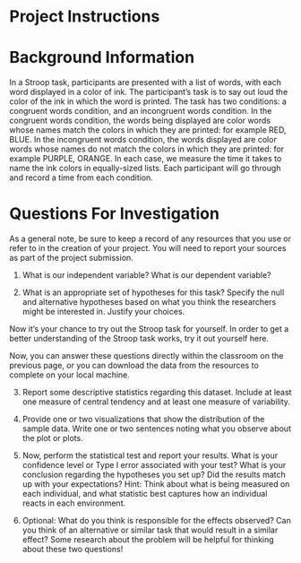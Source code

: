 # Project Instructions  

# Background Information  
In a Stroop task, participants are presented with a list of words, with each word displayed in a color of ink. The participant’s task is to say out loud the color of the ink in which the word is printed. The task has two conditions: a congruent words condition, and an incongruent words condition. In the congruent words condition, the words being displayed are color words whose names match the colors in which they are printed: for example RED, BLUE. In the incongruent words condition, the words displayed are color words whose names do not match the colors in which they are printed: for example PURPLE, ORANGE. In each case, we measure the time it takes to name the ink colors in equally-sized lists. Each participant will go through and record a time from each condition.  

# Questions For Investigation  
As a general note, be sure to keep a record of any resources that you use or refer to in the creation of your project. You will need to report your sources as part of the project submission.  

1. What is our independent variable? What is our dependent variable?  

2. What is an appropriate set of hypotheses for this task? Specify the null and alternative hypotheses based on what you think the researchers might be interested in. Justify your choices.  

Now it’s your chance to try out the Stroop task for yourself. In order to get a better understanding of the Stroop task works, try it out yourself here.  

Now, you can answer these questions directly within the classroom on the previous page, or you can download the data from the resources to complete on your local machine.  

3. Report some descriptive statistics regarding this dataset. Include at least one measure of central tendency and at least one measure of variability.  

4. Provide one or two visualizations that show the distribution of the sample data. Write one or two sentences noting what you observe about the plot or plots.  

5. Now, perform the statistical test and report your results. What is your confidence level or Type I error associated with your test? What is your conclusion regarding the hypotheses you set up? Did the results match up with your expectations? Hint: Think about what is being measured on each individual, and what statistic best captures how an individual reacts in each environment.  

6. Optional: What do you think is responsible for the effects observed? Can you think of an alternative or similar task that would result in a similar effect? Some research about the problem will be helpful for thinking about these two questions!  

